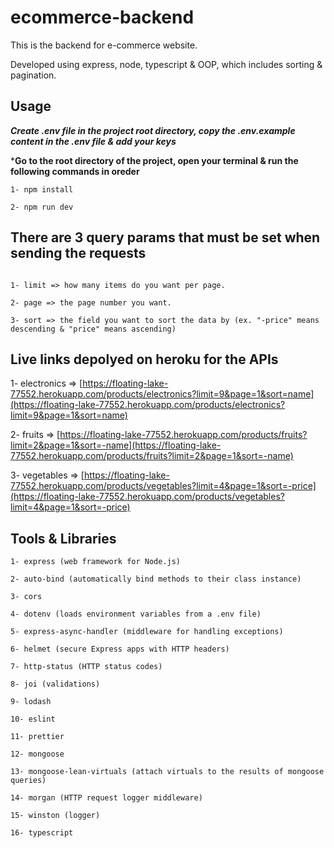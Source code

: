 # ecommerce-backend

This is the backend for e-commerce website. 

Developed using express, node, typescript & OOP, which includes sorting & pagination.

## Usage

***Create .env file in the project root directory, copy the .env.example content in the .env file & add your keys*** 

***Go to the root directory of the project, open your terminal & run the following commands in oreder**
```
1- npm install

2- npm run dev
```

## There are 3 query params that must be set when sending the requests
```

1- limit => how many items do you want per page.

2- page => the page number you want.

3- sort => the field you want to sort the data by (ex. "-price" means descending & "price" means ascending)

```

## Live links depolyed on heroku for the APIs

1- electronics => [https://floating-lake-77552.herokuapp.com/products/electronics?limit=9&page=1&sort=name](https://floating-lake-77552.herokuapp.com/products/electronics?limit=9&page=1&sort=name)

2- fruits => [https://floating-lake-77552.herokuapp.com/products/fruits?limit=2&page=1&sort=-name](https://floating-lake-77552.herokuapp.com/products/fruits?limit=2&page=1&sort=-name)

3- vegetables => [https://floating-lake-77552.herokuapp.com/products/vegetables?limit=4&page=1&sort=-price](https://floating-lake-77552.herokuapp.com/products/vegetables?limit=4&page=1&sort=-price)




## Tools & Libraries

```
1- express (web framework for Node.js)

2- auto-bind (automatically bind methods to their class instance)

3- cors

4- dotenv (loads environment variables from a .env file)

5- express-async-handler (middleware for handling exceptions)

6- helmet (secure Express apps with HTTP headers)

7- http-status (HTTP status codes)

8- joi (validations)

9- lodash

10- eslint

11- prettier

12- mongoose

13- mongoose-lean-virtuals (attach virtuals to the results of mongoose queries)

14- morgan (HTTP request logger middleware)

15- winston (logger)

16- typescript

```


